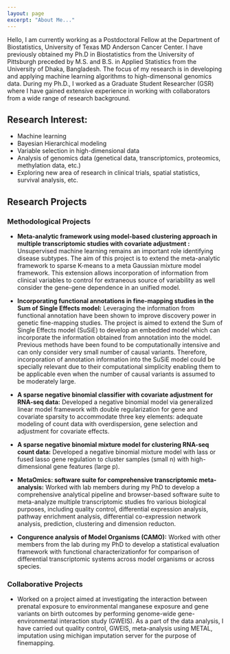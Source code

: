 ```yaml
---
layout: page
excerpt: "About Me..."
---
```

Hello, I am currently working as a Postdoctoral Fellow at the Department of Biostatistics, University of Texas MD Anderson Cancer Center. I have previously obtained my Ph.D in Biostatistics from the University of Pittsburgh preceded by M.S. and B.S. in Applied Statistics from the University of Dhaka, Bangladesh. The focus of my research is in developing and applying machine learning algorithms to high-dimensonal genomics data. During my Ph.D., I worked as a Graduate Student Researcher (GSR) where I have gained extensive experience in working with collaborators from a wide range of research background. 


## Research Interest:

- Machine learning
- Bayesian Hierarchical modeling
- Variable selection in high-dimensional data
- Analysis of genomics data (genetical data, transcriptomics, proteomics, methylation data, etc.)
- Exploring new area of research in clinical trials, spatial statistics, survival analysis, etc.

## Research Projects

### Methodological Projects

- **Meta-analytic framework using model-based clustering approach in multiple transcriptomic studies with covariate adjustment :** Unsupervised machine learning remains an important role identifying disease subtypes. The aim of this project is to extend the meta-analytic framework to sparse K-means to a meta Gaussian mixture model framework. This extension allows incorporation of information from clinical variables to control for extraneous source of variability as well consider the gene-gene dependence in an unified model.

- **Incorporating functional annotations in fine-mapping studies in the Sum of Single Effects model:** Leveraging the information from functional annotation have been shown to improve discovery power in genetic fine-mapping studies. The project is aimed to extend the Sum of Single Effects model (SuSiE) to develop an embedded model which can incorporate the information obtained from annotation into the model. Previous methods have been found to be computationally intensive and can only consider very small number of causal variants. Therefore, incorporation of annotation information into the SuSiE model could be specially relevant due to their computational simplicity enabling them to be applicable even when the number of causal variants is assumed to be moderately large. 

- **A sparse negative binomial classifier with covariate adjustment for RNA-seq data:** Developed a negative binomial model via generalized linear model framework with double regularization for gene and covariate sparsity to accommodate three key elements: adequate modeling of count data with overdispersion, gene selection and adjustment for covariate effects.

- **A sparse negative binomial mixture model for clustering RNA-seq count data:** Developed a negative binomial mixture model with lass or fused lasso gene regulation to cluster samples (small n) with high-dimensional gene features (large p). 

- **MetaOmics: software suite for comprehensive transcriptomic meta-analysis:** Worked with lab members during my PhD to develop a comprehensive analytical pipeline and browser-based software suite to meta-analyze multiple transcriptomic studies fro various biological purposes, including quality control, differential expression analysis, pathway enrichment analysis,  differential co-expression network analysis, prediction, clustering and dimension reducton. 

- **Congurence analysis of Model Organisms (CAMO):** Worked with other members from the lab during my PhD to develop a statistical evaluation framework with functional characterizationfor for comparison of differential transcriptomic systems across model organisms or across species.

### Collaborative Projects

- Worked on a project aimed at investigating the interaction between prenatal exposure to environmental manganese exposure and gene variants on birth outcomes by performing genome-wide gene-environmental interaction study (GWEIS). As a part of the data analysis, I have carried out quality control, GWEIS, meta-analysis using METAL, imputation using michigan imputation server for the purpose of finemapping.



